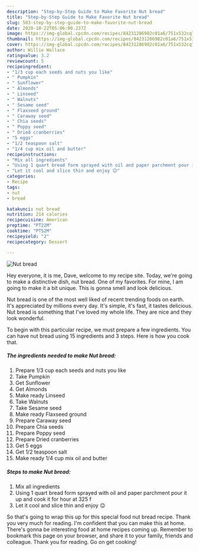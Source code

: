 ```yaml
---
description: "Step-by-Step Guide to Make Favorite Nut bread"
title: "Step-by-Step Guide to Make Favorite Nut bread"
slug: 503-step-by-step-guide-to-make-favorite-nut-bread
date: 2020-10-22T05:06:00.237Z
image: https://img-global.cpcdn.com/recipes/84231286982c01a6/751x532cq70/nut-bread-recipe-main-photo.jpg
thumbnail: https://img-global.cpcdn.com/recipes/84231286982c01a6/751x532cq70/nut-bread-recipe-main-photo.jpg
cover: https://img-global.cpcdn.com/recipes/84231286982c01a6/751x532cq70/nut-bread-recipe-main-photo.jpg
author: Willie Wallace
ratingvalue: 3.2
reviewcount: 5
recipeingredient:
- "1/3 cup each seeds and nuts you like"
- " Pumpkin"
- " Sunflower"
- " Almonds"
- " Linseed"
- " Walnuts"
- " Sesame seed"
- " Flaxseed ground"
- " Caraway seed"
- " Chia seeds"
- " Poppy seed"
- " Dried cranberries"
- "5 eggs"
- "1/2 teaspoon salt"
- "1/4 cup mix oil and butter"
recipeinstructions:
- "Mix all ingredients"
- "Using 1 quart bread form sprayed with oil and paper parchment pour it up and cook it for hour at 325 f"
- "Let it cool and slice thin and enjoy 😉"
categories:
- Recipe
tags:
- nut
- bread

katakunci: nut bread 
nutrition: 214 calories
recipecuisine: American
preptime: "PT22M"
cooktime: "PT52M"
recipeyield: "2"
recipecategory: Dessert

---
```



![Nut bread](https://img-global.cpcdn.com/recipes/84231286982c01a6/751x532cq70/nut-bread-recipe-main-photo.jpg)

Hey everyone, it is me, Dave, welcome to my recipe site. Today, we're going to make a distinctive dish, nut bread. One of my favorites. For mine, I am going to make it a bit unique. This is gonna smell and look delicious.



Nut bread is one of the most well liked of recent trending foods on earth. It's appreciated by millions every day. It's simple, it's fast, it tastes delicious. Nut bread is something that I've loved my whole life. They are nice and they look wonderful.


To begin with this particular recipe, we must prepare a few ingredients. You can have nut bread using 15 ingredients and 3 steps. Here is how you cook that.

<!--inarticleads1-->

##### The ingredients needed to make Nut bread:

1. Prepare 1/3 cup each seeds and nuts you like
1. Take  Pumpkin
1. Get  Sunflower
1. Get  Almonds
1. Make ready  Linseed
1. Take  Walnuts
1. Take  Sesame seed
1. Make ready  Flaxseed ground
1. Prepare  Caraway seed
1. Prepare  Chia seeds
1. Prepare  Poppy seed
1. Prepare  Dried cranberries
1. Get 5 eggs
1. Get 1/2 teaspoon salt
1. Make ready 1/4 cup mix oil and butter




<!--inarticleads2-->

##### Steps to make Nut bread:

1. Mix all ingredients
1. Using 1 quart bread form sprayed with oil and paper parchment pour it up and cook it for hour at 325 f
1. Let it cool and slice thin and enjoy 😉




So that's going to wrap this up for this special food nut bread recipe. Thank you very much for reading. I'm confident that you can make this at home. There's gonna be interesting food at home recipes coming up. Remember to bookmark this page on your browser, and share it to your family, friends and colleague. Thank you for reading. Go on get cooking!
